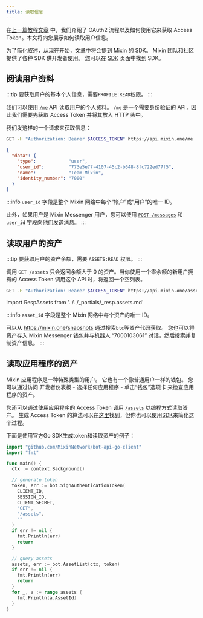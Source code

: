 ```yaml
---
title: 读取信息
---
```


在[上一篇教程文章](./oauth) 中，我们介绍了 OAuth2 流程以及如何使用它来获取 Access Token。本文将向您展示如何读取用户信息。

为了简化叙述，从现在开始，文章中将会提到 Mixin 的 SDK。 Mixin 团队和社区提供了各种 SDK 供开发者使用。 您可以在 [SDK](/docs/resources/sdk) 页面中找到 SDK。

## 阅读用户资料

:::tip
要获取用户的基本个人信息，需要`PROFILE:READ`权限。
:::

我们可以使用 [`/me`](/docs/api/users/profile) API 读取用户的个人资料。 `/me` 是一个需要身份验证的 API，因此我们需要先获取 Access Token 并将其放入 HTTP 头中。

我们发这样的一个请求来获取信息：

```bash
GET -H "Authorization: Bearer $ACCESS_TOKEN" https://api.mixin.one/me
```

```json title="Response"
{
  "data": {
    "type":            "user",
    "user_id":         "773e5e77-4107-45c2-b648-8fc722ed77f5",
    "name":            "Team Mixin",
    "identity_number": "7000"
  }
}
```

:::info
`user_id` 字段是整个 Mixin 网络中每个“帐户”或“用户”的唯一 ID。

此外，如果用户是 Mixin Messenger 用户，您可以使用 [`POST /messages`](/docs/api/messages/send) 和 `user_id` 字段向他们发送消息。
:::

## 读取用户的资产

:::tip
要获取用户的资产余额，需要 `ASSETS:READ` 权限。
:::

调用 `GET /assets` 只会返回余额大于 0 的资产。当你使用一个零余额的新用户拥有的 Access Token 调用这个 API 时，将返回一个空列表。

```bash
GET -H "Authorization: Bearer $ACCESS_TOKEN" https://api.mixin.one/assets
```

import RespAssets from '../../_partials/_resp.assets.md'

<RespAssets />

:::info
`asset_id` 字段是整个 Mixin 网络中每个资产的唯一 ID。

可以从 https://mixin.one/snapshots 通过搜索`btc`等资产代码获取。 您也可以将资产存入 Mixin Messenger 钱包并与机器人 “7000103061” 对话，然后搜索并复制资产信息。
:::

## 读取应用程序的资产

Mixin 应用程序是一种特殊类型的用户。 它也有一个像普通用户一样的钱包。 您可以通过访问 开发者仪表板 - 选择任何应用程序 - 单击“钱包”选项卡 来检查应用程序的资产。

您还可以通过使用应用程序的 Access Token 调用 [`/assets`](/docs/api/assets/assets) 以编程方式读取资产。 生成 Access Token 的算法可以在[这里](../guide/generate-jwt-token)找到，但你也可以使用[SDK](/docs/resources/sdk)来简化这个过程。

下面是使用官方Go SDK生成token和读取资产的例子：

```go
import "github.com/MixinNetwork/bot-api-go-client"
import "fmt"

func main() {
  ctx := context.Background()

  // generate token
  token, err := bot.SignAuthenticationToken(
    CLIENT_ID,
    SESSION_ID,
    CLIENT_SECRET,
    "GET",
    "/assets",
    ""
  )
  if err != nil {
    fmt.Println(err)
    return
  }

  // query assets
  assets, err := bot.AssetList(ctx, token)
  if err != nil {
    fmt.Println(err)
    return
  }
  for _, a := range assets {
    fmt.Println(a.AssetId)
  }
}
```

